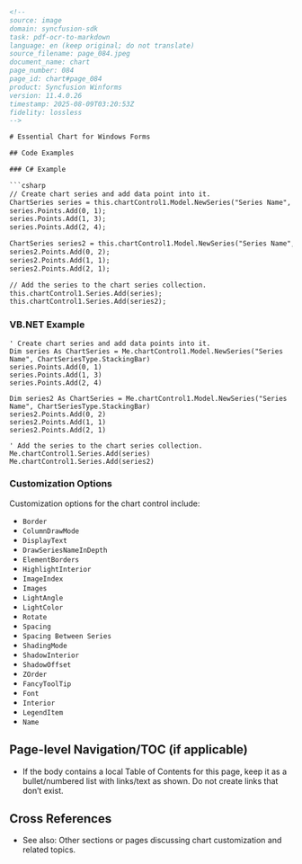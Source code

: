```html
<!-- 
source: image
domain: syncfusion-sdk
task: pdf-ocr-to-markdown
language: en (keep original; do not translate)
source_filename: page_084.jpeg
document_name: chart
page_number: 084
page_id: chart#page_084
product: Syncfusion Winforms
version: 11.4.0.26
timestamp: 2025-08-09T03:20:53Z
fidelity: lossless
-->

# Essential Chart for Windows Forms

## Code Examples

### C# Example

```csharp
// Create chart series and add data point into it.
ChartSeries series = this.chartControl1.Model.NewSeries("Series Name", ChartSeriesType.StackingBar);
series.Points.Add(0, 1);
series.Points.Add(1, 3);
series.Points.Add(2, 4);

ChartSeries series2 = this.chartControl1.Model.NewSeries("Series Name", ChartSeriesType.StackingBar);
series2.Points.Add(0, 2);
series2.Points.Add(1, 1);
series2.Points.Add(2, 1);

// Add the series to the chart series collection.
this.chartControl1.Series.Add(series);
this.chartControl1.Series.Add(series2);
```

### VB.NET Example

```vb.net
' Create chart series and add data points into it.
Dim series As ChartSeries = Me.chartControl1.Model.NewSeries("Series Name", ChartSeriesType.StackingBar)
series.Points.Add(0, 1)
series.Points.Add(1, 3)
series.Points.Add(2, 4)

Dim series2 As ChartSeries = Me.chartControl1.Model.NewSeries("Series Name", ChartSeriesType.StackingBar)
series2.Points.Add(0, 2)
series2.Points.Add(1, 1)
series2.Points.Add(2, 1)

' Add the series to the chart series collection.
Me.chartControl1.Series.Add(series)
Me.chartControl1.Series.Add(series2)
```

### Customization Options

Customization options for the chart control include:

- `Border`
- `ColumnDrawMode`
- `DisplayText`
- `DrawSeriesNameInDepth`
- `ElementBorders`
- `HighlightInterior`
- `ImageIndex`
- `Images`
- `LightAngle`
- `LightColor`
- `Rotate`
- `Spacing`
- `Spacing Between Series`
- `ShadingMode`
- `ShadowInterior`
- `ShadowOffset`
- `ZOrder`
- `FancyToolTip`
- `Font`
- `Interior`
- `LegendItem`
- `Name`

## Page-level Navigation/TOC (if applicable)
- If the body contains a local Table of Contents for this page, keep it as a bullet/numbered list with links/text as shown. Do not create links that don’t exist.

## Cross References
- See also: Other sections or pages discussing chart customization and related topics.

<!-- tags: [Syncfusion, WinForms, Chart, Series, Customization, StackingBar] keywords: [essential chart, windows forms, chart series, data points, customization options, stacking bar chart, chart control, properties, methods, chart options] -->
```